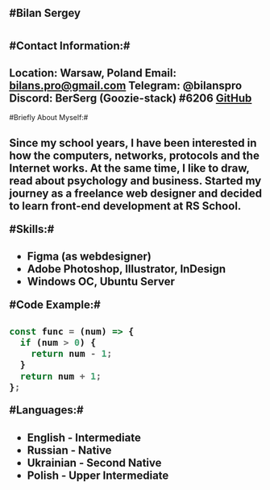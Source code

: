 #Bilan Sergey <h1>
---
#Contact Information:# <h2>
**Location:** Warsaw, Poland
**Email:** bilans.pro@gmail.com
**Telegram:** @bilanspro
**Discord:** BerSerg (Goozie-stack) #6206
[**GitHub**](https://github.com/Goozie-stack)
---
#Briefly About Myself:# <h2>
Since my school years, I have been interested in how the computers, networks, protocols and the Internet works.
At the same time, I like to draw, read about psychology and business.
Started my journey as a freelance web designer and decided to learn front-end development at **RS School**.

#Skills:# <h2>
* Figma (as webdesigner)
* Adobe Photoshop, Illustrator, InDesign
* Windows OC, Ubuntu Server

#Code Example:# <h2>
```javascript
const func = (num) => {
  if (num > 0) {
    return num - 1;
  }
  return num + 1;
};
```
#Languages:# <h2>
* English - Intermediate 
* Russian - Native
* Ukrainian - Second Native
* Polish - Upper Intermediate